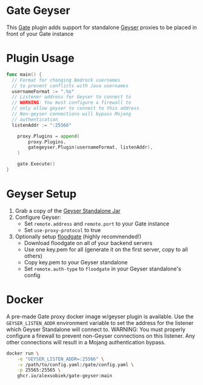 # Gate Geyser
This [Gate](https://gate.minekube.com/) plugin adds support for standalone [Geyser](https://geysermc.org/) proxies to be placed in front of your Gate instance

# Plugin Usage

```go
func main() {
  // Format for changing Bedrock usernames
  // to prevent conflicts with Java usernames
  usernameFormat := ".%s"
  // Listener address for Geyser to connect to
  // WARNING: You must configure a firewall to
  // only allow geyser to connect to this address
  // Non-geyser connections will bypass Mojang
  // authentication
  listenAddr := ":25566"

	proxy.Plugins = append(
		proxy.Plugins,
		gategeyser.Plugin(usernameFormat, listenAddr),
	)

	gate.Execute()
}
```

# Geyser Setup
1. Grab a copy of the [Geyser Standalone Jar](https://geysermc.org/download/)
2. Configure Geyser:
   - Set `remote.address` and `remote.port` to your Gate instance
   - Set `use-proxy-protocol` to true
3. Optionally setup [floodgate](https://geysermc.org/download/?project=floodgate) (highly recommended!)
   - Download floodgate on all of your backend servers
   - Use one key.pem for all (generate it on the first server, copy to all others)
   - Copy key.pem to your Geyser standalone
   - Set `remote.auth-type` to `floodgate` in your Geyser standalone's config

# Docker
A pre-made Gate proxy docker image w/geyser plugin is available. Use the `GEYSER_LISTEN_ADDR` environment variable to set
the address for the listener which Geyser Standalone will connect to. WARNING: You must properly configure a firewall
to prevent non-Geyser connections on this listener. Any other connections will result in a Mojang authentication bypass.

```sh
docker run \
	-e "GEYSER_LISTEN_ADDR=:25566" \
	-v /path/to/config.yaml:/gate/config.yaml \
	-p 25565:25565 \
	ghcr.io/alexsobiek/gate-geyser:main
```
